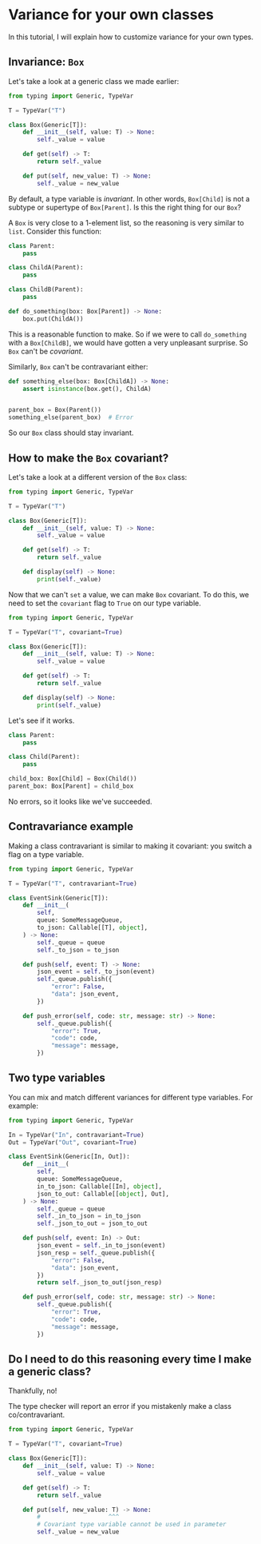 # Variance for your own classes

In this tutorial, I will explain how to customize variance for your own types.

## Invariance: `Box`

Let's take a look at a generic class we made earlier:

```py
from typing import Generic, TypeVar

T = TypeVar("T")

class Box(Generic[T]):
    def __init__(self, value: T) -> None:
        self._value = value

    def get(self) -> T:
        return self._value

    def put(self, new_value: T) -> None:
        self._value = new_value
```

By default, a type variable is _invariant_. In other words, `Box[Child]` is not a subtype or
supertype of `Box[Parent]`. Is this the right thing for our `Box`?

A `Box` is very close to a 1-element list, so the reasoning is very similar to `list`. Consider
this function:

```py
class Parent:
    pass

class ChildA(Parent):
    pass

class ChildB(Parent):
    pass

def do_something(box: Box[Parent]) -> None:
    box.put(ChildA())
```

This is a reasonable function to make. So if we were to call `do_something` with a `Box[ChildB]`,
we would have gotten a very unpleasant surprise. So `Box` can't be _covariant_.

Similarly, `Box` can't be contravariant either:
```py
def something_else(box: Box[ChildA]) -> None:
    assert isinstance(box.get(), ChildA)


parent_box = Box(Parent())
something_else(parent_box)  # Error
```

So our `Box` class should stay invariant.


## How to make the `Box` covariant?

Let's take a look at a different version of the `Box` class:

```py
from typing import Generic, TypeVar

T = TypeVar("T")

class Box(Generic[T]):
    def __init__(self, value: T) -> None:
        self._value = value

    def get(self) -> T:
        return self._value

    def display(self) -> None:
        print(self._value)
```

Now that we can't `set` a value, we can make `Box` covariant. To do this, we need to set the
`covariant` flag to `True` on our type variable.

```py
from typing import Generic, TypeVar

T = TypeVar("T", covariant=True)

class Box(Generic[T]):
    def __init__(self, value: T) -> None:
        self._value = value

    def get(self) -> T:
        return self._value

    def display(self) -> None:
        print(self._value)
```

Let's see if it works.

```py
class Parent:
    pass

class Child(Parent):
    pass

child_box: Box[Child] = Box(Child())
parent_box: Box[Parent] = child_box
```

No errors, so it looks like we've succeeded.


## Contravariance example

Making a class contravariant is similar to making it covariant: you switch a flag on a type variable.

```py
from typing import Generic, TypeVar

T = TypeVar("T", contravariant=True)

class EventSink(Generic[T]):
    def __init__(
        self,
        queue: SomeMessageQueue,
        to_json: Callable[[T], object],
    ) -> None:
        self._queue = queue
        self._to_json = to_json

    def push(self, event: T) -> None:
        json_event = self._to_json(event)
        self._queue.publish({
            "error": False,
            "data": json_event,
        })

    def push_error(self, code: str, message: str) -> None:
        self._queue.publish({
            "error": True,
            "code": code,
            "message": message,
        })
```

## Two type variables

You can mix and match different variances for different type variables. For example:

```py
from typing import Generic, TypeVar

In = TypeVar("In", contravariant=True)
Out = TypeVar("Out", covariant=True)

class EventSink(Generic[In, Out]):
    def __init__(
        self,
        queue: SomeMessageQueue,
        in_to_json: Callable[[In], object],
        json_to_out: Callable[[object], Out],
    ) -> None:
        self._queue = queue
        self._in_to_json = in_to_json
        self._json_to_out = json_to_out

    def push(self, event: In) -> Out:
        json_event = self._in_to_json(event)
        json_resp = self._queue.publish({
            "error": False,
            "data": json_event,
        })
        return self._json_to_out(json_resp)

    def push_error(self, code: str, message: str) -> None:
        self._queue.publish({
            "error": True,
            "code": code,
            "message": message,
        })
```


## Do I need to do this reasoning every time I make a generic class?

Thankfully, no!

The type checker will report an error if you mistakenly make a class co/contravariant.

```py
from typing import Generic, TypeVar

T = TypeVar("T", covariant=True)

class Box(Generic[T]):
    def __init__(self, value: T) -> None:
        self._value = value

    def get(self) -> T:
        return self._value

    def put(self, new_value: T) -> None:
        #                   ^^^
        # Covariant type variable cannot be used in parameter
        self._value = new_value
```
